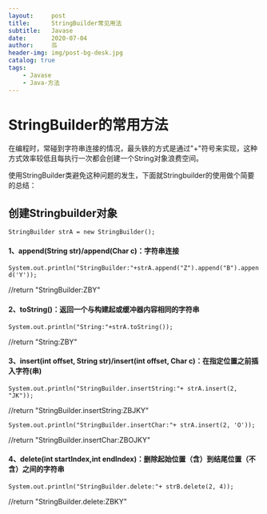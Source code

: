```yaml
---
layout:     post                   
title:      StringBuilder常见用法              
subtitle:   Javase
date:       2020-07-04             
author:     丠                 
header-img: img/post-bg-desk.jpg    
catalog: true                       
tags:                             
    - Javase
    - Java-方法
---
```




# StringBuilder的常用方法 

在编程时，常碰到字符串连接的情况，最头铁的方式是通过"+"符号来实现，这种方式效率较低且每执行一次都会创建一个String对象浪费空间。

使用StringBuilder类避免这种问题的发生，下面就Stringbuilder的使用做个简要的总结：

## 创建Stringbuilder对象

`StringBuilder strA = new StringBuilder();`

#### 1、append(String str)/append(Char c)：字符串连接

`System.out.println("StringBuilder:"+strA.append("Z").append("B").append('Y'));`

//return "StringBuilder:ZBY"

#### 2、toString()：返回一个与构建起或缓冲器内容相同的字符串

`System.out.println("String:"+strA.toString());`

//return "String:ZBY"

#### 3、insert(int offset, String str)/insert(int offset, Char c)：在指定位置之前插入字符(串)
 
`System.out.println("StringBuilder.insertString:"+ strA.insert(2, "JK"));`

//return "StringBuilder.insertString:ZBJKY"

`System.out.println("StringBuilder.insertChar:"+ strA.insert(2, 'O'));`

//return "StringBuilder.insertChar:ZBOJKY"

#### 4、delete(int startIndex,int endIndex)：删除起始位置（含）到结尾位置（不含）之间的字符串

`System.out.println("StringBuilder.delete:"+ strB.delete(2, 4));`

//return "StringBuilder.delete:ZBKY"
